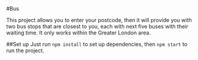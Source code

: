 #Bus

This project allows you to enter your postcode, then it will provide you with two bus stops that are closest to you, each with next five buses with their waiting time. It only works within the Greater London area. 

##Set up
Just run `npm install` to set up dependencies, then `npm start` to run the project. 